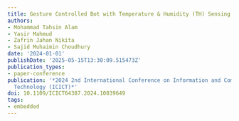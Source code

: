 ```yaml
---
title: Gesture Controlled Bot with Temperature & Humidity (TH) Sensing Features
authors:
- Mohammad Tahsin Alam
- Yasir Mahmud
- Zafrin Jahan Nikita
- Sajid Muhaimin Choudhury
date: '2024-01-01'
publishDate: '2025-05-15T13:30:09.515473Z'
publication_types:
- paper-conference
publication: '*2024 2nd International Conference on Information and Communication
  Technology (ICICT)*'
doi: 10.1109/ICICT64387.2024.10839649
tags:
- embedded
---
```

